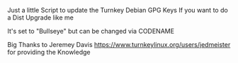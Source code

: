 Just a little Script to update the Turnkey Debian GPG Keys
If you want to do a Dist Upgrade like me 

It's set to "Bullseye" but can be changed via CODENAME

Big Thanks to Jeremey Davis https://www.turnkeylinux.org/users/jedmeister
for providing the Knowledge

